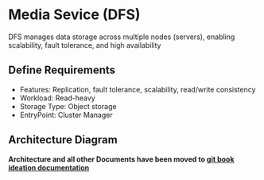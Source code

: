 # Media Sevice (DFS)

DFS manages data storage across multiple nodes (servers), enabling scalability, fault tolerance, and high availability

## **Define Requirements**

* Features: Replication, fault tolerance, scalability, read/write consistency
* Workload: Read-heavy
* Storage Type: Object storage
* EntryPoint: Cluster Manager

## **Architecture Diagram**

**Architecture and all other Documents have been moved to [git book ideation documentation
](https://dipghoshraj.gitbook.io/dipghoshraj-docs/media-service)**